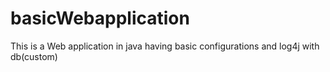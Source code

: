 # basicWebapplication
This is a Web application in java having basic configurations and log4j with db(custom)
